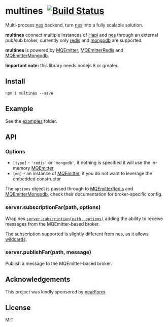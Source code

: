 # multines&nbsp;&nbsp;[![Build Status](https://travis-ci.org/mcollina/multines.svg)](https://travis-ci.org/mcollina/multines)

Multi-process [nes][nes] backend, turn [nes][nes] into a fully scalable solution.

**multines** connect multiple instances of [Hapi][hapi] and [nes][nes]
through an external pub/sub broker, currently only [redis][redis] and
[mongodb][mongodb] are supported.

**multines** is powered by [MQEmitter][mqemitter],
[MQEmitterRedis][mqredis] and [MQEmitterMongodb][mqmongo].

**Important note:** this library needs nodejs 8 or greater.

## Install

```
npm i multines --save
```

## Example

See the [examples](./examples/) folder.

## API

### Options

- `[type]` - `'redis'` or `'mongodb'`, if nothing is specified it will
  use the in-memory [MQEmitter][mqemitter]
- `[mq]` - an instance of [MQEmitter][mqemitter], if you do not want to
  leverage the embedded constructor

The `options` object is passed through to
[MQEmitterRedis][mqredis] and [MQEmitterMongodb][mqmongo], check their
documentation for broker-specific config.

### server.subscriptionFar(path, options)

Wrap nes [`server.subscription(path, options)`](https://github.com/hapijs/nes/blob/master/API.md#serversubscriptionpath-options) adding the ability to receive messages from the MQEmitter-based broker.

The subscription supported is slightly different from nes, as it allows
[wildcards](https://github.com/mcollina/mqemitter#wildcards).

### server.publishFar(path, message)

Publish a message to the MQEmitter-based broker.

## Acknowledgements

This project was kindly sponsored by [nearForm](http://nearform.com).

## License

MIT

[nes]: http://npm.im/nes
[hapi]: http://npm.im/hapi
[redis]: http://redis.io
[mongodb]: http://www.mongodb.org
[mqemitter]: https://github.com/mcollina/mqmitter
[mqredis]: https://github.com/mcollina/mqemitter-redis
[mqmongo]: https://github.com/mcollina/mqemitter-mongodb
